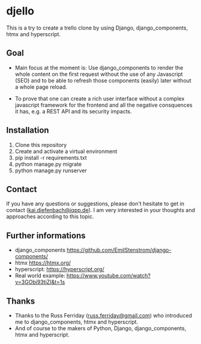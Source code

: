 # djello
This is a try to create a trello clone by using Django, django_components, htmx and hyperscript.


## Goal
- Main focus at the moment is: Use django_components to render the whole content on the first request without the use of any Javascript (SEO) and to be able to refresh those components (easily) later without a whole page reload. 

- To prove that one can create a rich user interface without a complex javascript framework for the frontend and all the negative consquences it has, e.g. a REST API and its security impacts. 

## Installation 
1. Clone this repository
2. Create and activate a virtual environment
3. pip install -r requirements.txt
4. python manage.py migrate
5. python manage.py runserver

## Contact
If you have any questions or suggestions, please don't hesitate to get in contact (kai.diefenbach@iqpp.de). I am very interested in your thoughts and approaches according to this topic.


## Further informations
- django_components https://github.com/EmilStenstrom/django-components/
- htmx https://htmx.org/
- hyperscript: https://hyperscript.org/
- Real world example: https://www.youtube.com/watch?v=3GObi93tjZI&t=1s


## Thanks
- Thanks to the Russ Ferriday (russ.ferriday@gmail.com) who introduced me to django_components, htmx and hyperscript.
- And of course to the makers of Python, Django, django_components, htmx and hyperscript.
